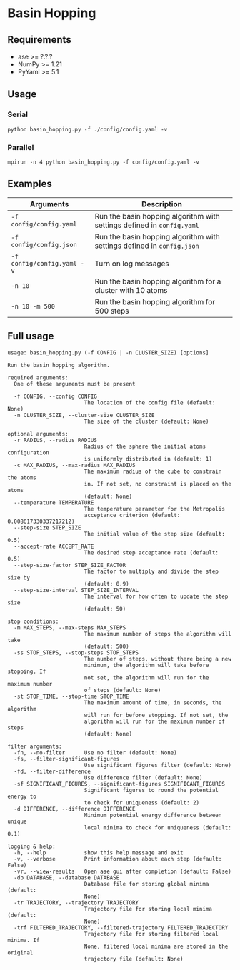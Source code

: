 
# Basin Hopping

## Requirements
- ase >= ?.?.?
- NumPy >= 1.21
- PyYaml >= 5.1

## Usage
### Serial
`python basin_hopping.py -f ./config/config.yaml -v`
### Parallel
`mpirun -n 4 python basin_hopping.py -f config/config.yaml -v`

## Examples
|          Arguments         | Description                                                            |
| -------------------------- | ---------------------------------------------------------------------- |
| `-f config/config.yaml`    | Run the basin hopping algorithm with settings defined in `config.yaml` |
| `-f config/config.json`    | Run the basin hopping algorithm with settings defined in `config.json` |
| `-f config/config.yaml -v` | Turn on log messages                                                   |
| `-n 10`                    | Run the basin hopping algorithm for a cluster with 10 atoms            |
| `-n 10 -m 500`             | Run the basin hopping algorithm for 500 steps                          |

## Full usage
```
usage: basin_hopping.py (-f CONFIG | -n CLUSTER_SIZE) [options]

Run the basin hopping algorithm.

required arguments:
  One of these arguments must be present

  -f CONFIG, --config CONFIG
                        The location of the config file (default: None)
  -n CLUSTER_SIZE, --cluster-size CLUSTER_SIZE
                        The size of the cluster (default: None)

optional arguments:
  -r RADIUS, --radius RADIUS
                        Radius of the sphere the initial atoms configuration
                        is uniformly distributed in (default: 1)
  -c MAX_RADIUS, --max-radius MAX_RADIUS
                        The maximum radius of the cube to constrain the atoms
                        in. If not set, no constraint is placed on the atoms
                        (default: None)
  --temperature TEMPERATURE
                        The temperature parameter for the Metropolis
                        acceptance criterion (default: 0.008617330337217212)
  --step-size STEP_SIZE
                        The initial value of the step size (default: 0.5)
  --accept-rate ACCEPT_RATE
                        The desired step acceptance rate (default: 0.5)
  --step-size-factor STEP_SIZE_FACTOR
                        The factor to multiply and divide the step size by
                        (default: 0.9)
  --step-size-interval STEP_SIZE_INTERVAL
                        The interval for how often to update the step size
                        (default: 50)

stop conditions:
  -m MAX_STEPS, --max-steps MAX_STEPS
                        The maximum number of steps the algorithm will take
                        (default: 500)
  -ss STOP_STEPS, --stop-steps STOP_STEPS
                        The number of steps, without there being a new
                        minimum, the algorithm will take before stopping. If
                        not set, the algorithm will run for the maximum number
                        of steps (default: None)
  -st STOP_TIME, --stop-time STOP_TIME
                        The maximum amount of time, in seconds, the algorithm
                        will run for before stopping. If not set, the
                        algorithm will run for the maximum number of steps
                        (default: None)

filter arguments:
  -fn, --no-filter      Use no filter (default: None)
  -fs, --filter-significant-figures
                        Use significant figures filter (default: None)
  -fd, --filter-difference
                        Use difference filter (default: None)
  -sf SIGNIFICANT_FIGURES, --significant-figures SIGNIFICANT_FIGURES
                        Significant figures to round the potential energy to
                        to check for uniqueness (default: 2)
  -d DIFFERENCE, --difference DIFFERENCE
                        Minimum potential energy difference between unique
                        local minima to check for uniqueness (default: 0.1)

logging & help:
  -h, --help            show this help message and exit
  -v, --verbose         Print information about each step (default: False)
  -vr, --view-results   Open ase gui after completion (default: False)
  -db DATABASE, --database DATABASE
                        Database file for storing global minima (default:
                        None)
  -tr TRAJECTORY, --trajectory TRAJECTORY
                        Trajectory file for storing local minima (default:
                        None)
  -trf FILTERED_TRAJECTORY, --filtered-trajectory FILTERED_TRAJECTORY
                        Trajectory file for storing filtered local minima. If
                        None, filtered local minima are stored in the original
                        trajectory file (default: None)
```